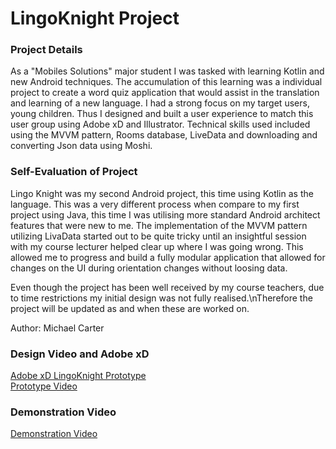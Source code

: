 <h1>LingoKnight Project</h1>
<h3>Project Details</h3>
<p>
As a "Mobiles Solutions" major student I was tasked with learning Kotlin and new Android techniques. The accumulation of this learning was a individual project to create a word quiz application that would assist in the translation and learning of a new language. I had a strong focus on my target users, young children. Thus I designed and built a user experience to match this user group using Adobe xD and Illustrator. Technical skills used included using the MVVM pattern, Rooms database, LiveData and downloading and converting Json data using Moshi. 
</p>
<h3>Self-Evaluation of Project</h3>    
<p>
Lingo Knight was my second Android project, this time using Kotlin as the language. This was a very different process when compare to my first project using Java, this time I was utilising more standard Android architect features that were new to me. The implementation of the MVVM pattern utilizing LivaData started out to be quite tricky until an insightful session with my course lecturer helped clear up where I was going wrong. This allowed me to progress and build a fully modular application that allowed for changes on the UI during orientation changes without loosing data.   
</p>
<p>
Even though the project has been well received by my course teachers, due to time restrictions my initial design was not fully realised.\nTherefore the project will be updated as and when these are worked on. 
</p>
<p>
    Author: Michael Carter
</p>
<p>
    <h3> Design Video and Adobe xD </h3>
        <a href="https://xd.adobe.com/view/b56e4c84-f9b4-48af-885d-8dab490c8ed8-e03d/?fullscreen"> Adobe xD LingoKnight Prototype</a>
        <br>
        <a href="https://drive.google.com/file/d/1UylUsYpMUjnsRzPLiBgSUuD960JfxWSs/view?usp=sharing">Prototype Video</a>
        <br>
    <h3>Demonstration Video</h3>
        <a href="https://drive.google.com/file/d/1x5XYK8-Vz7b1OwzLODUusW0vOuB8zKKW/view?usp=sharing">Demonstration Video</a>
        <br>
